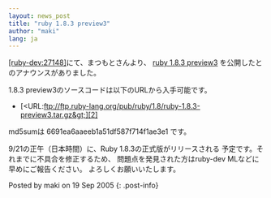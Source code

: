 ```yaml
---
layout: news_post
title: "ruby 1.8.3 preview3"
author: "maki"
lang: ja
---
```


[\[ruby-dev:27148\]][1]にて、まつもとさんより、 [ruby 1.8.3 preview3][2]
を公開したとのアナウンスがありました。

1\.8.3 preview3のソースコードは以下のURLから入手可能です。

* [&lt;URL:ftp://ftp.ruby-lang.org/pub/ruby/1.8/ruby-1.8.3-preview3.tar.gz&gt;][2]

md5sumは 6691ea6aaeeb1a51df587f714f1ae3e1 です。

9/21の正午（日本時間）に、Ruby 1.8.3の正式版がリリースされる 予定です。それまでに不具合を修正するため、
問題点を発見された方はruby-dev MLなどに早めにご報告ください。 よろしくお願いいたします。

Posted by maki on 19 Sep 2005
{: .post-info}



[1]: http://blade.nagaokaut.ac.jp/cgi-bin/scat.rb/ruby/ruby-dev/27148 
[2]: ftp://ftp.ruby-lang.org/pub/ruby/1.8/ruby-1.8.3-preview3.tar.gz 
